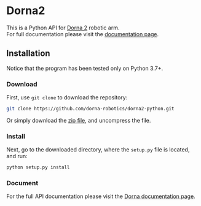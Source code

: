 # Dorna2 
This is a Python API for [Dorna 2][dorna] robotic arm.   
For full documentation please visit the [documentation page]().
## Installation
Notice that the program has been tested only on Python 3.7+.

### Download
First, use `git clone` to download the repository:  
```bash
git clone https://github.com/dorna-robotics/dorna2-python.git
```
Or simply download the [zip file](https://github.com/dorna-robotics/dorna/archive/master.zip), and uncompress the file.  

### Install
Next, go to the downloaded directory, where the `setup.py` file is located, and run:
```bash
python setup.py install
```

### Document
For the full API documentation please visit the [Dorna documentation page](https://doc.dorna.ai/docs/api/python/quick-start/).

[dorna]: https://dorna.ai
